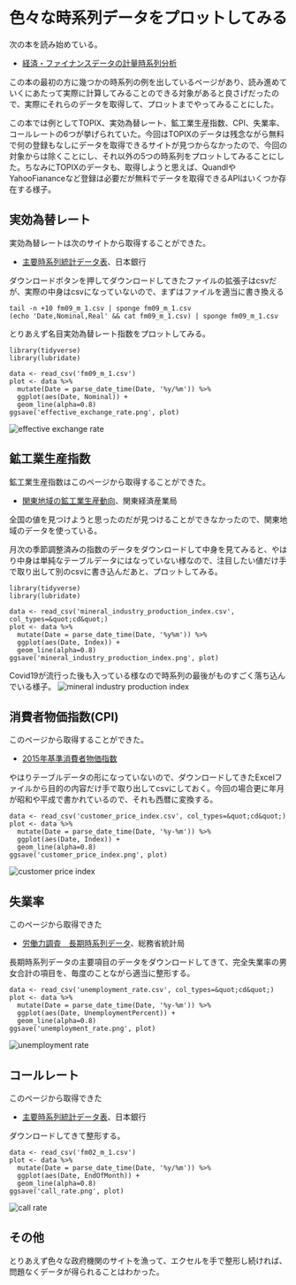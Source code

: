 # 色々な時系列データをプロットしてみる

次の本を読み始めている。

- [経済・ファイナンスデータの計量時系列分析](https://www.amazon.co.jp/dp/4254127928)

この本の最初の方に幾つかの時系列の例を出しているページがあり、読み進めていくにあたって実際に計算してみることのできる対象があると良さげだったので、実際にそれらのデータを取得して、プロットまでやってみることにした。

この本では例としてTOPIX、実効為替レート、鉱工業生産指数、CPI、失業率、コールレートの6つが挙げられていた。今回はTOPIXのデータは残念ながら無料で何の登録もなしにデータを取得できるサイトが見つからなかったので、今回の対象からは除くことにし、それ以外の5つの時系列をプロットしてみることにした。ちなみにTOPIXのデータも、取得しようと思えば、QuandlやYahooFiananceなど登録は必要だが無料でデータを取得できるAPIはいくつか存在する様子。

## 実効為替レート

実効為替レートは次のサイトから取得することができた。

- [主要時系列統計データ表](https://www.stat-search.boj.or.jp/ssi/mtshtml/fm09_m_1.html)、日本銀行

ダウンロードボタンを押してダウンロードしてきたファイルの拡張子はcsvだが、実際の中身はcsvになっていないので、まずはファイルを適当に書き換える

```
tail -n +10 fm09_m_1.csv | sponge fm09_m_1.csv
(echo 'Date,Nominal,Real' && cat fm09_m_1.csv) | sponge fm09_m_1.csv
```

とりあえず名目実効為替レート指数をプロットしてみる。

```
library(tidyverse)
library(lubridate)

data <- read_csv('fm09_m_1.csv')
plot <- data %>%
  mutate(Date = parse_date_time(Date, '%y/%m')) %>%
  ggplot(aes(Date, Nominal)) +
  geom_line(alpha=0.8)
ggsave('effective_exchange_rate.png', plot)
```

<img src="/20201201-plot-timeseries/effective_exchange_rate.png" alt="effective exchange rate">

## 鉱工業生産指数

鉱工業生産指数はこのページから取得することができた。

- [関東地域の鉱工業生産動向](https://www.kanto.meti.go.jp/tokei/kokogyo/jikeiretsu.html)、関東経済産業局

全国の値を見つけようと思ったのだが見つけることができなかったので、関東地域のデータを使っている。

月次の季節調整済みの指数のデータをダウンロードして中身を見てみると、やはり中身は単純なテーブルデータにはなっていない様なので、注目したい値だけ手で取り出して別のcsvに書き込んだあと、プロットしてみる。

```
library(tidyverse)
library(lubridate)

data <- read_csv('mineral_industry_production_index.csv', col_types=&quot;cd&quot;)
plot <- data %>%
  mutate(Date = parse_date_time(Date, '%y%m')) %>%
  ggplot(aes(Date, Index)) +
  geom_line(alpha=0.8)
ggsave('mineral_industry_production_index.png', plot)
```

Covid19が流行った後も入っている様なので時系列の最後がものすごく落ち込んでいる様子。
<img src="/20201201-plot-timeseries/mineral_industry_production_index.png" alt="mineral industry production index">

## 消費者物価指数(CPI)

このページから取得することができた。

- [2015年基準消費者物価指数](https://www.e-stat.go.jp/stat-search/files?page=1&layout=datalist&toukei=00200573&tstat=000001084976&cycle=1&year=20200&month=11010301&tclass1=000001085955&stat_infid=000031911465&result_back=1&tclass2val=0)

やはりテーブルデータの形になっていないので、ダウンロードしてきたExcelファイルから目的の内容だけ手で取り出してcsvにしておく。今回の場合更に年月が昭和や平成で書かれているので、それも西暦に変換する。

```
data <- read_csv('customer_price_index.csv', col_types=&quot;cd&quot;)
plot <- data %>%
  mutate(Date = parse_date_time(Date, '%y-%m')) %>%
  ggplot(aes(Date, Index)) +
  geom_line(alpha=0.8)
ggsave('customer_price_index.png', plot)
```

<img src="/20201201-plot-timeseries/customer_price_index.png" alt="customer price index"></figure>

## 失業率

このページから取得できた

- [労働力調査　長期時系列データ](http://www.stat.go.jp/data/roudou/longtime/03roudou.html)、総務省統計局

長期時系列データの主要項目のデータをダウンロードしてきて、完全失業率の男女合計の項目を、毎度のことながら適当に整形する。

```
data <- read_csv('unemployment_rate.csv', col_types=&quot;cd&quot;)
plot <- data %>%
  mutate(Date = parse_date_time(Date, '%y-%m')) %>%
  ggplot(aes(Date, UnemploymentPercent)) +
  geom_line(alpha=0.8)
ggsave('unemployment_rate.png', plot)
```

<img src="/20201201-plot-timeseries/unemployment_rate.png" alt="unemployment rate">

## コールレート

このページから取得できた

- [主要時系列統計データ表](https://www.stat-search.boj.or.jp/ssi/mtshtml/fm02_m_1.html)、日本銀行

ダウンロードしてきて整形する。

```
data <- read_csv('fm02_m_1.csv')
plot <- data %>%
  mutate(Date = parse_date_time(Date, '%y/%m')) %>%
  ggplot(aes(Date, EndOfMonth)) +
  geom_line(alpha=0.8)
ggsave('call_rate.png', plot)
```

<img src="/20201201-plot-timeseries/call_rate.png" alt="call rate">

## その他

とりあえず色々な政府機関のサイトを漁って、エクセルを手で整形し続ければ、問題なくデータが得られることはわかった。
